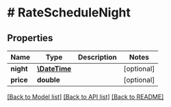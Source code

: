 # # RateScheduleNight

## Properties

Name | Type | Description | Notes
------------ | ------------- | ------------- | -------------
**night** | [**\DateTime**](\DateTime.md) |  | [optional] 
**price** | **double** |  | [optional] 

[[Back to Model list]](../../README.md#documentation-for-models) [[Back to API list]](../../README.md#documentation-for-api-endpoints) [[Back to README]](../../README.md)


